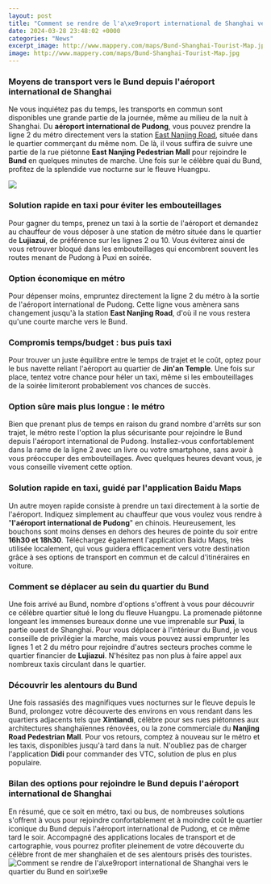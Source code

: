 ```yaml
---
layout: post
title: "Comment se rendre de l'a\xe9roport international de Shanghai vers le quartier du Bund en soir\xe9e"
date: 2024-03-28 23:48:02 +0000
categories: "News"
excerpt_image: http://www.mappery.com/maps/Bund-Shanghai-Tourist-Map.jpg
image: http://www.mappery.com/maps/Bund-Shanghai-Tourist-Map.jpg
---
```


### Moyens de transport vers le Bund depuis l'aéroport international de Shanghai
Ne vous inquiétez pas du temps, les transports en commun sont disponibles une grande partie de la journée, même au milieu de la nuit à Shanghai. Du **aéroport international de Pudong**, vous pouvez prendre la ligne 2 du métro directement vers la station [East Nanjing Road](https://notiziedioggi.github.io/2024-01-08-meraviglie-della-sardegna/), située dans le quartier commerçant du même nom. De là, il vous suffira de suivre une partie de la rue piétonne **East Nanjing Pedestrian Mall** pour rejoindre le **Bund** en quelques minutes de marche. Une fois sur le célèbre quai du Bund, profitez de la splendide vue nocturne sur le fleuve Huangpu.

![](https://c.pxhere.com/photos/0f/e0/china_shanghai_oriental_pearl_tower_chinese_famous_skyscraper_high_tourism-616609.jpg!d)
### Solution rapide en taxi pour éviter les embouteillages 
Pour gagner du temps, prenez un taxi à la sortie de l'aéroport et demandez au chauffeur de vous déposer à une station de métro située dans le quartier de **Lujiazui**, de préférence sur les lignes 2 ou 10. Vous éviterez ainsi de vous retrouver bloqué dans les embouteillages qui encombrent souvent les routes menant de Pudong à Puxi en soirée. 
### Option économique en métro
Pour dépenser moins, empruntez directement la ligne 2 du métro à la sortie de l'aéroport international de Pudong. Cette ligne vous amènera sans changement jusqu'à la station **East Nanjing Road**, d'où il ne vous restera qu'une courte marche vers le Bund.
### Compromis temps/budget : bus puis taxi
Pour trouver un juste équilibre entre le temps de trajet et le coût, optez pour le bus navette reliant l'aéroport au quartier de **Jin'an Temple**. Une fois sur place, tentez votre chance pour héler un taxi, même si les embouteillages de la soirée limiteront probablement vos chances de succès. 
### Option sûre mais plus longue : le métro
Bien que prenant plus de temps en raison du grand nombre d'arrêts sur son trajet, le métro reste l'option la plus sécurisante pour rejoindre le Bund depuis l'aéroport international de Pudong. Installez-vous confortablement dans la rame de la ligne 2 avec un livre ou votre smartphone, sans avoir à vous préoccuper des embouteillages. Avec quelques heures devant vous, je vous conseille vivement cette option.
### Solution rapide en taxi, guidé par l'application Baidu Maps
Un autre moyen rapide consiste à prendre un taxi directement à la sortie de l'aéroport. Indiquez simplement au chauffeur que vous voulez vous rendre à "**l'aéroport international de Pudong**" en chinois. Heureusement, les bouchons sont moins denses en dehors des heures de pointe du soir entre **16h30 et 18h30**. Téléchargez également l'application Baidu Maps, très utilisée localement, qui vous guidera efficacement vers votre destination grâce à ses options de transport en commun et de calcul d'itinéraires en voiture.
### Comment se déplacer au sein du quartier du Bund 
Une fois arrivé au Bund, nombre d'options s'offrent à vous pour découvrir ce célèbre quartier situé le long du fleuve Huangpu. La promenade piétonne longeant les immenses bureaux donne une vue imprenable sur **Puxi**, la partie ouest de Shanghai. Pour vous déplacer à l'intérieur du Bund, je vous conseille de privilégier la marche, mais vous pouvez aussi emprunter les lignes 1 et 2 du métro pour rejoindre d'autres secteurs proches comme le quartier financier de **Lujiazui**. N'hésitez pas non plus à faire appel aux nombreux taxis circulant dans le quartier. 
### Découvrir les alentours du Bund
Une fois rassasiés des magnifiques vues nocturnes sur le fleuve depuis le Bund, prolongez votre découverte des environs en vous rendant dans les quartiers adjacents tels que **Xintiandi**, célèbre pour ses rues piétonnes aux architectures shanghaïennes rénovées, ou la zone commerciale du **Nanjing Road Pedestrian Mall**. Pour vos retours, comptez à nouveau sur le métro et les taxis, disponibles jusqu'à tard dans la nuit. N'oubliez pas de charger l'application **Didi** pour commander des VTC, solution de plus en plus populaire. 
### Bilan des options pour rejoindre le Bund depuis l'aéroport international de Shanghai
En résumé, que ce soit en métro, taxi ou bus, de nombreuses solutions s'offrent à vous pour rejoindre confortablement et à moindre coût le quartier iconique du Bund depuis l'aéroport international de Pudong, et ce même tard le soir. Accompagné des applications locales de transport et de cartographie, vous pourrez profiter pleinement de votre découverte du célèbre front de mer shanghaïen et de ses alentours prisés des touristes. 
![Comment se rendre de l'a\xe9roport international de Shanghai vers le quartier du Bund en soir\xe9e](http://www.mappery.com/maps/Bund-Shanghai-Tourist-Map.jpg)